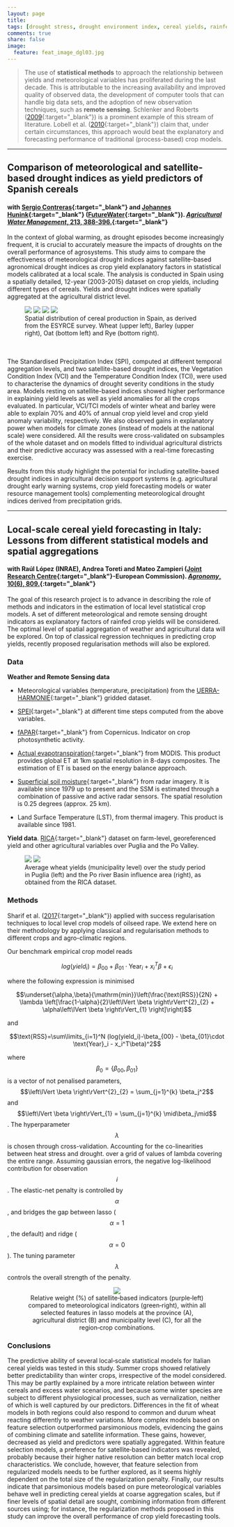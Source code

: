 ```yaml
---
layout: page
title: 
tags: [drought stress, drought environment index, cereal yields, rainfed crops, remote sensing, statistical crop modelling]
comments: true
share: false
image:
  feature: feat_image_dgl03.jpg
---
```


>The use of **statistical methods** to approach the relationship between yields and meteorological variables has proliferated during the last decade. This is attributable to the increasing availability and improved quality of observed data, the development of computer tools that can handle big data sets, and the adoption of new observation techniques, such as **remote sensing**. Schlenker and Roberts ([2009](http://www.pnas.org/content/106/37/15594){:target="_blank"}) is a prominent example of this stream of literature. Lobell et al. ([2010](http://link.springer.com/chapter/10.1007%2F978-90-481-2953-9_5){:target="_blank"}) claim that, under certain circumstances, this approach would beat the explanatory and forecasting performance of traditional (process-based) crop models.

---

## Comparison of meteorological and satellite-based drought indices as yield predictors of Spanish cereals

#### with [Sergio Contreras](http://www.futurewater.es/quienes-somos/nuestro-equipo/sergio-contreras-lopez/){:target="_blank"} and [Johannes Hunink](http://www.futurewater.es/quienes-somos/nuestro-equipo/johannes-hunink/){:target="_blank"} ([FutureWater](http://www.futurewater.es/){:target="_blank"}). [*Agricultural Water Management*, 213, 388-396.](https://doi.org/10.1016/j.agwat.2018.10.030){:target="_blank"}

In the context of global warming, as drought episodes become increasingly frequent, it is crucial to accurately measure the impacts of droughts on the overall performance of agrosystems. This study aims to compare the effectiveness of meteorological drought indices against satellite-based agronomical drought indices as crop yield explanatory factors in statistical models calibrated at a local scale. The analysis is conducted in Spain using a spatially detailed, 12-year (2003-2015) dataset on crop yields, including different types of cereals. Yields and drought indices were spatially aggregated at the agricultural district level. 

<figure class="half">
	<a href="/images/TR_binary.png"><img src="/images/TR_binary.png"></a>
	<a href="/images/CB_binary.png"><img src="/images/CB_binary.png"></a>
	<a href="/images/AV_binary.png"><img src="/images/AV_binary.png"></a>
	<a href="/images/CN_binary.png"><img src="/images/CN_binary.png"></a>
	<figcaption>Spatial distribution of cereal production in Spain, as derived from the ESYRCE survey. Wheat (upper left), Barley (upper right), Oat (bottom left) and Rye (bottom right).</figcaption>
	<br>
</figure>
<br>
The Standardised Precipitation Index (SPI), computed at different temporal aggregation levels, and two satellite-based drought indices, the Vegetation Condition Index (VCI) and the Temperature Condition Index (TCI), were used to characterise the dynamics of drought severity conditions in the study area. Models resting on satellite-based indices showed higher performance in explaining yield levels as well as yield anomalies for all the crops evaluated. In particular, VCI/TCI models of winter wheat and barley were able to explain 70% and 40% of annual crop yield level and crop yield anomaly variability, respectively. We also observed gains in explanatory power when models for climate zones (instead of models at the national scale) were considered. All the results were cross-validated on subsamples of the whole dataset and on models fitted to individual agricultural districts and their predictive accuracy was assessed with a real-time forecasting exercise. 

Results from this study highlight the potential for including satellite-based drought indices in agricultural decision support systems (e.g. agricultural drought early warning systems, crop yield forecasting models or water resource management tools) complementing meteorological drought indices derived from precipitation grids. 

---

## Local-scale cereal yield forecasting in Italy: Lessons from different statistical models and spatial aggregations

#### with Raúl López (INRAE), Andrea Toreti and Mateo Zampieri ([Joint Research Centre](https://ec.europa.eu/jrc/en/mars){:target="_blank"}-European Commission). [*Agronomy*, 10(6), 809.](https://doi.org/10.3390/agronomy10060809){:target="_blank"}

The goal of this research project is to advance in describing the role of methods and indicators in the estimation of local level statistical crop models. A set of different meteorological and remote sensing drought indicators as explanatory factors of rainfed crop yields will be considered. The optimal level of spatial aggregation of weather and agricultural data will be explored. On top of classical regression techniques in predicting crop yields, recently proposed regularisation methods will also be explored. 

### Data

**Weather and Remote Sensing data**

- Meteorological variables (temperature, precipitation) from the [UERRA-HARMONIE](https://apps.ecmwf.int/datasets/data/uerra/levtype=sfc/stream=oper/type=an/){:target="_blank"} gridded dataset.

- [SPEI](http://spei.csic.es/){:target="_blank"} at different time steps computed from the above variables.

- [fAPAR](http://land.copernicus.eu/global/products/fapar){:target="_blank"} from Copernicus. Indicator on crop photosynthetic activity. 

- [Actual evapotranspiration](https://lpdaac.usgs.gov/dataset_discovery/modis/modis_products_table/mod16a2_v006){:target="_blank"} from MODIS. This product provides global ET at 1km spatial resolution in 8-days composites. The estimation of ET is based on the energy balance approach.

- [Superficial soil moisture](http://www.esa-soilmoisture-cci.org/node/145){:target="_blank"} from radar imagery. It is available since 1979 up to present and the SSM is estimated through a combination of passive and active radar sensors. The spatial resolution is 0.25 degrees (approx. 25 km).

- Land Surface Temperature (LST), from thermal imagery. This product is available since 1981.

**Yield data**. [RICA](http://www.rica.inea.it/public/it/index.php){:target="_blank"} dataset on farm-level, georeferenced yield and other agricultural variables over Puglia and the Po Valley.

<figure class="half">
	<a href="/images/RICA_avg_yields_PG_Frumento.png"><img src="/images/RICA_avg_yields_PG_Frumento.png"></a>
	<a href="/images/RICA_avg_yields_PO_Frumento.png"><img src="/images/RICA_avg_yields_PO_Frumento.png"></a>
	<figcaption>Average wheat yields (municipality level) over the study period in Puglia (left) and the Po river Basin influence area (right), as obtained from the RICA dataset.</figcaption>
</figure>

### Methods 

Sharif et al. ([2017](https://doi.org/10.1016/j.eja.2016.09.015){:target="_blank"}) applied with success regularisation techniques to local level crop models of oilseed rape. We extend here on their methodology by applying classical and regularisation methods to different crops and agro-climatic regions.

Our benchmark empirical crop model reads

$$log(yield_{i})= \beta_{00} + \beta_{01}\cdot \text{Year}_i + x_i^T\beta + \epsilon_i$$

where the following expression is minimised

$$\underset{\alpha,\beta}{\mathrm{min}}\left(\frac{\text{RSS}}{2N} + \lambda \left[\frac{1-\alpha}{2}\left\lVert \beta \right\rVert^{2}_{2} + \alpha\left\lVert \beta \right\rVert_{1} \right]\right)$$

and

$$\text{RSS}=\sum\limits_{i=1}^N (log(yield_i)-\beta_{00} - \beta_{01}\cdot \text{Year}_i - x_i^T\beta)^2$$

where $$\beta_0=\{\beta_{00},\beta_{01}\}$$ is a vector of not penalised parameters, $$\left\lVert \beta \right\rVert^{2}_{2} = \sum_{j=1}^{k} \beta_j^2$$ and $$\left\lVert \beta \right\rVert_{1} = \sum_{j=1}^{k} \mid\beta_j\mid$$. The hyperparameter $$\lambda$$ is chosen through cross-validation. Accounting for the co-linearities between heat stress and drought. over a grid of values of lambda covering the entire range. Assuming gaussian errors, the negative log-likelihood contribution for observation $$i$$. The elastic-net penalty is controlled by $$\alpha$$, and bridges the gap between lasso ($$\alpha=1$$, the default) and ridge ($$\alpha=0$$). The tuning parameter $$\lambda$$ controls the overall strength of the penalty.

<figure align="center">
	<a href="/images/likert_lasso_arranged.png"><img src="/images/likert_lasso_arranged.png"></a>
	<figcaption>Relative weight (%) of satellite‐based indicators (purple‐left) compared to meteorological indicators (green‐right), within all selected features in lasso models at the province (A), agricultural district (B) and municipality level (C), for all the region‐crop combinations.</figcaption>
</figure>

### Conclusions

The predictive ability of several local‐scale statistical models for Italian cereal yields was tested in this study. Summer crops showed relatively better predictability than winter crops, irrespective of the model considered. This may be partly explained by a more intricate relation between winter cereals and excess water scenarios, and because some winter species are subject to different physiological processes, such as vernalization, neither of which is well captured by our predictors. Differences in the fit of wheat models in both regions could also respond to common and durum wheat reacting differently to weather variations. More complex models based on feature selection outperformed parsimonious models, evidencing the gains of combining climate and satellite information. These gains, however, decreased as yield and predictors were spatially aggregated. Within feature selection models, a preference for satellite‐based indicators was revealed, probably because their higher native resolution can better match local crop characteristics. We conclude, however, that feature selection from regularized models needs to be further explored, as it seems highly dependent on the total size of the regularization penalty. Finally, our results indicate that parsimonious models based on pure meteorological variables behave well in predicting cereal yields at coarse aggregation scales, but if finer levels of spatial detail are sought, combining information from different sources using; for instance, the regularization methods proposed in this study can improve the overall performance of crop yield forecasting tools.